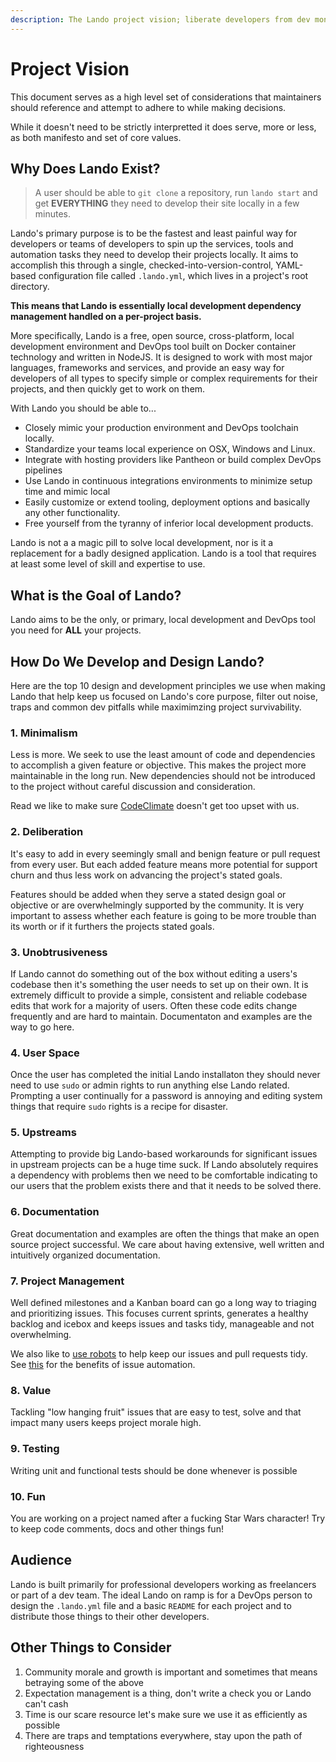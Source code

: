 ```yaml
---
description: The Lando project vision; liberate developers from dev monotony together as a community!
---
```


# Project Vision

This document serves as a high level set of considerations that maintainers should reference and attempt to adhere to while making decisions.

While it doesn't need to be strictly interpretted it does serve, more or less, as both manifesto and set of core values.

## Why Does Lando Exist?

> A user should be able to `git clone` a repository, run `lando start` and get **EVERYTHING** they need to develop their site locally in a few minutes.

Lando's primary purpose is to be the fastest and least painful way for developers or teams of developers to spin up the services, tools and automation tasks they need to develop their projects locally. It aims to accomplish this through a single, checked-into-version-control, YAML-based configuration file called `.lando.yml`, which lives in a project's root directory.

**This means that Lando is essentially local development dependency management handled on a per-project basis.**

More specifically, Lando is a free, open source, cross-platform, local development environment and DevOps tool built on Docker container technology and written in NodeJS. It is designed to work with most major languages, frameworks and services, and provide an easy way for developers of all types to specify simple or complex requirements for their projects, and then quickly get to work on them.

With Lando you should be able to...

  * Closely mimic your production environment and DevOps toolchain locally.
  * Standardize your teams local experience on OSX, Windows and Linux.
  * Integrate with hosting providers like Pantheon or build complex DevOps pipelines
  * Use Lando in continuous integrations environments to minimize setup time and mimic local
  * Easily customize or extend tooling, deployment options and basically any other functionality.
  * Free yourself from the tyranny of inferior local development products.

Lando is not a a magic pill to solve local development, nor is it a replacement for a badly designed application. Lando is a tool that requires at least some level of skill and expertise to use.

## What is the Goal of Lando?

Lando aims to be the only, or primary, local development and DevOps tool you need for **ALL** your projects.

## How Do We Develop and Design Lando?

Here are the top 10 design and development principles we use when making Lando that help keep us focused on Lando's core purpose, filter out noise, traps and common dev pitfalls while maximimzing project survivability.

### 1. Minimalism

Less is more. We seek to use the least amount of code and dependencies to accomplish a given feature or objective. This makes the project more maintainable in the long run. New dependencies should not be introduced to the project without careful discussion and consideration.

Read we like to make sure [CodeClimate](https://codeclimate.com/github/lando/lando) doesn't get too upset with us.

### 2. Deliberation

It's easy to add in every seemingly small and benign feature or pull request from every user. But each added feature means more potential for support churn and thus less work on advancing the project's stated goals.

Features should be added when they serve a stated design goal or objective or are overwhelmingly supported by the community. It is very important to assess whether each feature is going to be more trouble than its worth or if it furthers the projects stated goals.

### 3. Unobtrusiveness

If Lando cannot do something out of the box without editing a users's codebase then it's something the user needs to set up on their own. It is extremely difficult to provide a simple, consistent and reliable codebase edits that work for a majority of users. Often these code edits change frequently and are hard to maintain. Documentaton and examples are the way to go here.

### 4. User Space

Once the user has completed the initial Lando installaton they should never need to use `sudo` or admin rights to run anything else Lando related. Prompting a user continually for a password is annoying and editing system things that require `sudo` rights is a recipe for disaster.

### 5. Upstreams

Attempting to provide big Lando-based workarounds for significant issues in upstream projects can be a huge time suck. If Lando absolutely requires a dependency with problems then we need to be comfortable indicating to our users that the problem exists there and that it needs to be solved there.

### 6. Documentation

Great documentation and examples are often the things that make an open source project successful. We care about having extensive, well written and intuitively organized documentation.

### 7. Project Management

Well defined milestones and a Kanban board can go a long way to triaging and prioritizing issues. This focuses current sprints, generates a healthy backlog and icebox and keeps issues and tasks tidy, manageable and not overwhelming.

We also like to [use robots](https://probot.github.io/apps/) to help keep our issues and pull requests tidy. See [this](https://github.com/probot/stale#is-closing-stale-issues-really-a-good-idea) for the benefits of issue automation.

### 8. Value

Tackling "low hanging fruit" issues that are easy to test, solve and that impact many users keeps project morale high.

### 9. Testing

Writing unit and functional tests should be done whenever is possible

### 10. Fun

You are working on a project named after a fucking Star Wars character! Try to keep code comments, docs and other things fun!

## Audience

Lando is built primarily for professional developers working as freelancers or part of a dev team. The ideal Lando on ramp is for a DevOps person to design the `.lando.yml` file and a basic `README` for each project and to distribute those things to their other developers.

## Other Things to Consider

1. Community morale and growth is important and sometimes that means betraying some of the above
2. Expectation management is a thing, don't write a check you or Lando can't cash
3. Time is our scare resource let's make sure we use it as efficiently as possible
4. There are traps and temptations everywhere, stay upon the path of righteousness
